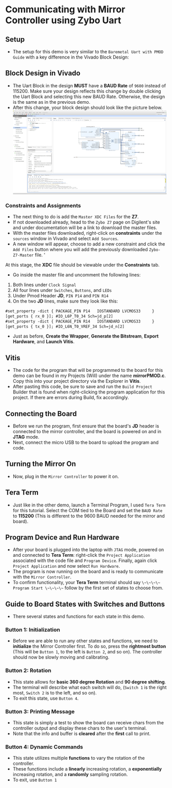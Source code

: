 # **Communicating with Mirror Controller using Zybo Uart**

## Setup

- The setup for this demo is very similar to the `Baremetal Uart with PMOD Guide` with a key difference in the Vivado Block Design:

## Block Design in Vivado

- The Uart Block in the design **MUST** have a **BAUD Rate** of `9600` instead of 115200. Make sure your design reflects this change by double clicking the Uart Block and selecting this new BAUD Rate. Otherwise, the design is the same as in the previous demo.
- After this change, your block design should look like the picture below. ![WikiPmodDiagram](uploads/08ab47d63bd758efe9e9b7e402abcc5b/WikiPmodDiagram.jpg)

### Constraints and Assignments

- The next thing to do is add the `Master XDC Files` for the **Z7**.
- If not downloaded already, head to the `Zybo Z7` page on Digilent's site and under documentation will be a link to download the master files.
- With the master files downloaded, right-click on **constraints** under the `sources` window in Vivado and select `Add Sources`.
- A new window will appear, choose to add a new constraint and click the `Add Files` button where you will add the previously downloaded `Zybo-Z7-Master` file. '

At this stage, the **XDC** file should be viewable under the **Constraints** tab.

- Go inside the master file and uncomment the following lines:

1. Both lines under `Clock Signal`
2. All four lines under `Switches`, `Buttons`, and `LEDs`
3. Under Pmod Header **JD**, `PIN P14` and `PIN R14`
4. On the two **JD** lines, make sure they look like this:

```
#set_property -dict { PACKAGE_PIN P14   IOSTANDARD LVCMOS33     } [get_ports { rx_0 }]; #IO_L6P_T0_34 Sch=jd_p[2]                  
#set_property -dict { PACKAGE_PIN R14   IOSTANDARD LVCMOS33     } [get_ports { tx_0 }]; #IO_L6N_T0_VREF_34 Sch=jd_n[2]
```

- Just as before, **Create the Wrapper**, **Generate the Bitstream**, **Export Hardware**, and **Launch Vitis**.

## Vitis

- The code for the program that will be programmed to the board for this demo can be found in my Projects (Will) under the name **mirrorPMOD.c**. Copy this into your project directory via the Explorer in **Vitis**.
- After pasting this code, be sure to save and run the `Build Project` Builder that is found when right-clicking the program application for this project. If there are errors during Build, fix accordingly.

## Connecting the Board

- Before we run the program, first ensure that the board's **JD** header is connected to the mirror controller, and the board is powered on and in **JTAG** mode.
- Next, connect the micro USB to the board to upload the program and code.

## Turning the Mirror On

- Now, plug in the `Mirror Controller` to power it on.

## Tera Term

- Just like in the other demo, launch a Terminal Program, I used `Tera Term` for this tutorial. Select the COM tied to the Board and set the `BAUD Rate` to **115200** (This is different to the 9600 BAUD needed for the mirror and board).

## Program Device and Run Hardware

- After your board is plugged into the laptop with `JTAG` mode, powered on and connected to **Tera Term**: right-click the `Project Application` associated with the code file and `Program Device`. Finally, again click `Project Application` and now select `Run Hardware`.
- The program is now running on the board and is ready to communicate with the `Mirror Controller`.
- To confirm functionality, your **Tera Term** terminal should say `\~\~\~\~ Program Start \~\~\~\~` follow by the first set of states to choose from.

## Guide to Board States with Switches and Buttons

- There several states and functions for each state in this demo.

### Button 1: Initialization
- Before we are able to run any other states and functions, we need to **initialize** the Mirror Controller first. To do so, press the **rightmost button** (This will be `Button 1`, to the left is `Button 2`, and so on). The controller should now be slowly moving and calibrating.

### Button 2: Rotation
- This state allows for **basic 360 degree Rotation** and **90 degree shifting**. 
- The terminal will describe what each switch will do, (`Switch 1` is the right most, `Switch 2` is to the left, and so on). 
- To exit this state, use `Button 4`.

### Button 3: Printing Message
- This state is simply a test to show the board can receive chars from the controller output and display these chars to the user's terminal.
- Note that the info and buffer is **cleared** after the **first** call to print. 
### Button 4: Dynamic Commands
- This state utilizes multiple **functions** to vary the rotation of the controller. 
- These functions include a **linearly** increasing rotation, a **exponentially** increasing rotation, and a **randomly** sampling rotation. 
- To exit, use `Button 1`